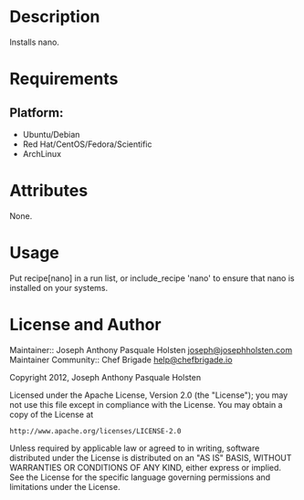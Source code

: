 Description
===========

Installs nano.

Requirements
============

## Platform:

* Ubuntu/Debian
* Red Hat/CentOS/Fedora/Scientific
* ArchLinux

Attributes
==========

None.

Usage
=====

Put recipe[nano] in a run list, or include_recipe 'nano' to ensure that nano is installed on your systems.

License and Author
==================

Maintainer:: Joseph Anthony Pasquale Holsten <joseph@josephholsten.com>
Maintainer Community:: Chef Brigade <help@chefbrigade.io>

Copyright 2012, Joseph Anthony Pasquale Holsten

Licensed under the Apache License, Version 2.0 (the "License");
you may not use this file except in compliance with the License.
You may obtain a copy of the License at

    http://www.apache.org/licenses/LICENSE-2.0

Unless required by applicable law or agreed to in writing, software
distributed under the License is distributed on an "AS IS" BASIS,
WITHOUT WARRANTIES OR CONDITIONS OF ANY KIND, either express or implied.
See the License for the specific language governing permissions and
limitations under the License.
